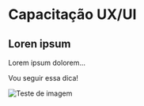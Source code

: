 # Capacitação UX/UI

## Loren ipsum

Lorem ipsum dolorem...

Vou seguir essa dica!

![Teste de imagem](https://mdg.imgix.net/assets/images/san-juan-mountains.jpg?auto=format&fit=clip&q=40&w=1080)
